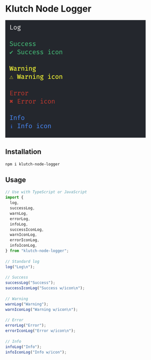 # Klutch Node Logger

![Screenshot](/screen-shot.png)

## Installation
```bash
npm i klutch-node-logger
```

## Usage

```typescript
// Use with TypeScript or JavaScript
import {
  log,
  successLog,
  warnLog,
  errorLog,
  infoLog,
  successIconLog,
  warnIconLog,
  errorIconLog,
  infoIconLog,
} from "klutch-node-logger";

// Standard log
log("Log\n");

// Success
successLog("Success");
successIconLog("Success w/icon\n");

// Warning
warnLog("Warning");
warnIconLog("Warning w/icon\n");

// Error
errorLog("Error");
errorIconLog("Error w/icon\n");

// Info
infoLog("Info");
infoIconLog("Info w/icon");
```